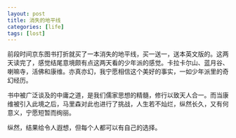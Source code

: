 ```yaml
---
layout: post
title: 消失的地平线
categories: [life]
tags: [lost]
---
```


前段时间京东图书打折就买了一本消失的地平线，买一送一，送本英文版的。这两天读完了，感觉结尾意境颇有点这两天看的少年派的感觉。卡拉卡尔山、蓝月谷、喇嘛寺，活佛和康维。亦真亦幻，我宁愿相信这个美好的事实，一如少年派里的奇幻经历。

书中被广泛谈及的中庸之道，是我们儒家思想的精髓，修行以致天人合一。而当康维被引入此境之后，马里森对此也进行了挑战，人生若不灿烂，纵然长久，又有何意义，宁愿短暂而绚丽。

纵然，结果给令人遐想，但每个人都可以有自己的选择。

